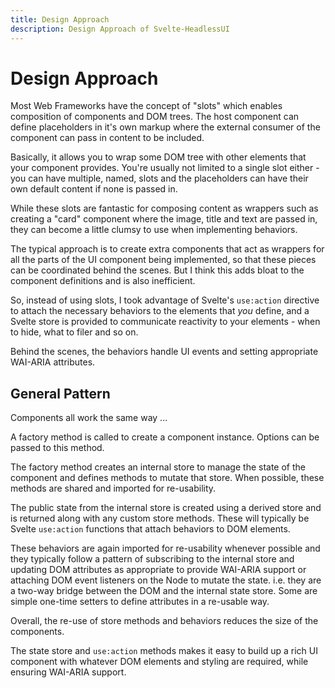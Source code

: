 ```yaml
---
title: Design Approach
description: Design Approach of Svelte-HeadlessUI
---
```


# Design Approach

Most Web Frameworks have the concept of "slots" which enables composition of components and DOM trees. The host component can define placeholders in it's own markup where the external consumer of the component can pass in content to be included.

Basically, it allows you to wrap some DOM tree with other elements that your component provides. You're usually not limited to a single slot either - you can have multiple, named, slots and the placeholders can have their own default content if none is passed in.

While these slots are fantastic for composing content as wrappers such as creating a "card" component where the image, title and text are passed in, they can become a little clumsy to use when implementing behaviors.

The typical approach is to create extra components that act as wrappers for all the parts of the UI component being implemented, so that these pieces can be coordinated behind the scenes. But I think this adds bloat to the component definitions and is also inefficient.

So, instead of using slots, I took advantage of Svelte's `use:action` directive to attach the necessary behaviors to the elements that _you_ define, and a Svelte store is provided to communicate reactivity to your elements - when to hide, what to filer and so on.

Behind the scenes, the behaviors handle UI events and setting appropriate WAI-ARIA attributes.

## General Pattern

Components all work the same way ...

A factory method is called to create a component instance. Options can be passed to this method.

The factory method creates an internal store to manage the state of the component and defines methods to mutate that store. When possible, these methods are shared and imported for re-usability.

The public state from the internal store is created using a derived store and is returned along with any custom store methods. These will typically be Svelte `use:action` functions that attach behaviors to DOM elements.

These behaviors are again imported for re-usability whenever possible and they typically follow a pattern of subscribing to the internal store and updating DOM attributes as appropriate to provide WAI-ARIA support or attaching DOM event listeners on the Node to mutate the state. i.e. they are a two-way bridge between the DOM and the internal state store. Some are simple one-time setters to define attributes in a re-usable way.

Overall, the re-use of store methods and behaviors reduces the size of the components.

The state store and `use:action` methods makes it easy to build up a rich UI component with whatever DOM elements and styling are required, while ensuring WAI-ARIA support.
